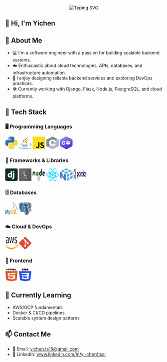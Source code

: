 <p align="center">
  <img src="https://readme-typing-svg.herokuapp.com?font=Arial+Bold&size=24&color=FFFFFF&center=true&vCenter=true&lines=Hi,+I'm+Yichen;Software+Engineer;" alt="Typing SVG"/>
</p>

## 👋 Hi, I'm Yichen

## 🧠 About Me
- 💻 I'm a software engineer with a passion for building scalable backend systems.
- ☁️ Enthusiastic about cloud technologies, APIs, databases, and infrastructure automation.
- 🚀 I enjoy designing reliable backend services and exploring DevOps practices.
- 🛠️ Currently working with Django, Flask, Node.js, PostgreSQL, and cloud platforms.

## 🧰 Tech Stack

### 🖥️ Programming Languages
<p align="left">
  <img src="./icons/python.svg" width="40" height="40" alt="Python"/>
  <img src="./icons/java.svg" width="40" height="40" alt="Java"/>
  <img src="./icons/javascript.svg" width="40" height="40" alt="JavaScript"/>
  <img src="./icons/c.svg" width="40" height="40" alt="C"/>
  <img src="./icons/csharp.svg" width="40" height="40" alt="C#"/>
</p>

### 🧱 Frameworks & Libraries
<p align="left">
  <img src="./icons/django.svg" width="40" height="40" alt="Django"/>
  <img src="./icons/flask.jpg" width="40" height="40" alt="Flask"/>
  <img src="./icons/nodejs.svg" width="40" height="40" alt="Node.js"/>
  <img src="./icons/react.svg" width="40" height="40" alt="React"/>
  <img src="./icons/numpy.svg" width="40" height="40" alt="NumPy"/>
  <img src="./icons/pandas.svg" width="40" height="40" alt="Pandas"/>
</p>

### 🗄️ Databases
<p align="left">
  <img src="./icons/mysql.svg" width="40" height="40" alt="MySQL"/>
  <img src="./icons/postgresql.svg" width="40" height="40" alt="PostgreSQL"/>
</p>

### ☁️ Cloud & DevOps
<p align="left">
  <img src="./icons/aws.svg" width="40" height="40" alt="AWS"/>
  <img src="./icons/git.svg" width="40" height="40" alt="Git"/>
</p>

### 🎨 Frontend
<p align="left">
  <img src="./icons/html.svg" width="40" height="40" alt="HTML"/>
  <img src="./icons/css.svg" width="40" height="40" alt="CSS"/>
</p>

## 🌱 Currently Learning
- AWS/GCP fundamentals  
- Docker & CI/CD pipelines  
- Scalable system design patterns  

## 📫 Contact Me
- 📨 Email: yichen.ts15@gmail.com  
- 💼 LinkedIn: www.linkedin.com/in/yi-chen1tsai
